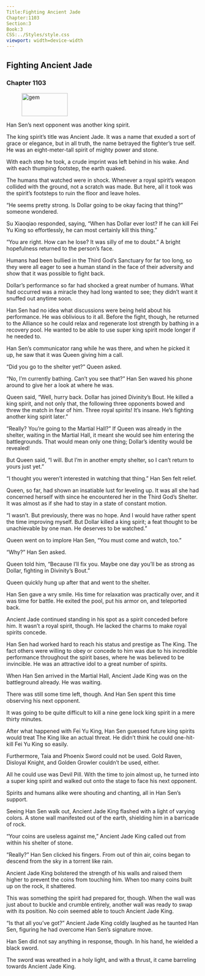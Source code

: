 ```yaml
---
Title:Fighting Ancient Jade 
Chapter:1103 
Section:3 
Book:3 
CSS:../Styles/style.css 
viewport: width=device-width
---
```

  
## Fighting Ancient Jade
### Chapter 1103
  
<figure>
	<img src="../Images/gem.gif" alt="gem" id="gem" width="120" height="60" />
</figure>
  

  
Han Sen’s next opponent was another king spirit.

The king spirit’s title was Ancient Jade. It was a name that exuded a sort of grace or elegance, but in all truth, the name betrayed the fighter’s true self. He was an eight-meter-tall spirit of mighty power and stone.

With each step he took, a crude imprint was left behind in his wake. And with each thumping footstep, the earth quaked.

The humans that watched were in shock. Whenever a royal spirit’s weapon collided with the ground, not a scratch was made. But here, all it took was the spirit’s footsteps to ruin the floor and leave holes.

“He seems pretty strong. Is Dollar going to be okay facing that thing?” someone wondered.

Su Xiaoqiao responded, saying, “When has Dollar ever lost? If he can kill Fei Yu King so effortlessly, he can most certainly kill this thing.”

“You are right. How can he lose? It was silly of me to doubt.” A bright hopefulness returned to the person’s face.

Humans had been bullied in the Third God’s Sanctuary for far too long, so they were all eager to see a human stand in the face of their adversity and show that it was possible to fight back.

Dollar’s performance so far had shocked a great number of humans. What had occurred was a miracle they had long wanted to see; they didn’t want it snuffed out anytime soon.

Han Sen had no idea what discussions were being held about his performance. He was oblivious to it all. Before the fight, though, he returned to the Alliance so he could relax and regenerate lost strength by bathing in a recovery pool. He wanted to be able to use super king spirit mode longer if he needed to.

Han Sen’s communicator rang while he was there, and when he picked it up, he saw that it was Queen giving him a call.

“Did you go to the shelter yet?” Queen asked.

“No, I’m currently bathing. Can’t you see that?” Han Sen waved his phone around to give her a look at where he was.

Queen said, “Well, hurry back. Dollar has joined Divinity’s Bout. He killed a king spirit, and not only that, the following three opponents bowed and threw the match in fear of him. Three royal spirits! It’s insane. He’s fighting another king spirit later.”

“Really? You’re going to the Martial Hall?” If Queen was already in the shelter, waiting in the Martial Hall, it meant she would see him entering the battlegrounds. That would mean only one thing; Dollar’s identity would be revealed!

But Queen said, “I will. But I’m in another empty shelter, so I can’t return to yours just yet.”

“I thought you weren’t interested in watching that thing.” Han Sen felt relief.

Queen, so far, had shown an insatiable lust for leveling up. It was all she had concerned herself with since he encountered her in the Third God’s Shelter. It was almost as if she had to stay in a state of constant motion.

“I wasn’t. But previously, there was no hope. And I would have rather spent the time improving myself. But Dollar killed a king spirit; a feat thought to be unachievable by one man. He deserves to be watched.”

Queen went on to implore Han Sen, “You must come and watch, too.”

“Why?” Han Sen asked.

Queen told him, “Because I’ll fix you. Maybe one day you’ll be as strong as Dollar, fighting in Divinity’s Bout.”

Queen quickly hung up after that and went to the shelter.

Han Sen gave a wry smile. His time for relaxation was practically over, and it was time for battle. He exited the pool, put his armor on, and teleported back.

Ancient Jade continued standing in his spot as a spirit conceded before him. It wasn’t a royal spirit, though. He lacked the charms to make royal spirits concede.

Han Sen had worked hard to reach his status and prestige as The King. The fact others were willing to obey or concede to him was due to his incredible performance throughout the spirit bases, where he was believed to be invincible. He was an attractive idol to a great number of spirits.

When Han Sen arrived in the Martial Hall, Ancient Jade King was on the battleground already. He was waiting.

There was still some time left, though. And Han Sen spent this time observing his next opponent.

It was going to be quite difficult to kill a nine gene lock king spirit in a mere thirty minutes.

After what happened with Fei Yu King, Han Sen guessed future king spirits would treat The King like an actual threat. He didn’t think he could one-hit-kill Fei Yu King so easily.

Furthermore, Taia and Phoenix Sword could not be used. Gold Raven, Disloyal Knight, and Golden Growler couldn’t be used, either.

All he could use was Devil Pill. With the time to join almost up, he turned into a super king spirit and walked out onto the stage to face his next opponent.

Spirits and humans alike were shouting and chanting, all in Han Sen’s support.

Seeing Han Sen walk out, Ancient Jade King flashed with a light of varying colors. A stone wall manifested out of the earth, shielding him in a barricade of rock.

“Your coins are useless against me,” Ancient Jade King called out from within his shelter of stone.

“Really?” Han Sen clicked his fingers. From out of thin air, coins began to descend from the sky in a torrent like rain.

Ancient Jade King bolstered the strength of his walls and raised them higher to prevent the coins from touching him. When too many coins built up on the rock, it shattered.

This was something the spirit had prepared for, though. When the wall was just about to buckle and crumble entirely, another wall was ready to swap with its position. No coin seemed able to touch Ancient Jade King.

“Is that all you’ve got?” Ancient Jade King coldly laughed as he taunted Han Sen, figuring he had overcome Han Sen’s signature move.

Han Sen did not say anything in response, though. In his hand, he wielded a black sword.

The sword was wreathed in a holy light, and with a thrust, it came barreling towards Ancient Jade King.